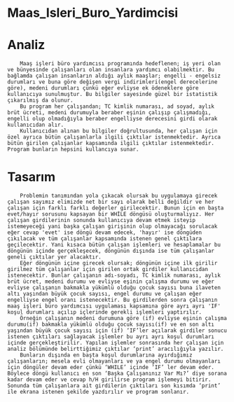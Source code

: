 # Maas_Isleri_Buro_Yardimcisi
# Analiz
        Maaş işleri büro yardımcısı programında hedeflenen; iş yeri olan ve bünyesinde çalışanları olan insanlara yardımcı olabilmektir. Bu bağlamda çalışan insanların aldığı aylık maaşlar; engelli - engelsiz durumları ve buna göre değişen vergi indirimleri(engel derecelerine göre), medeni durumları çünkü eğer evliyse ek ödeneklere göre kullanıcıya sunulmuştur. Bu bilgiler sayesinde güzel bir istatistik çıkarılmış da olunur.
        Bu program her çalışandan; TC kimlik numarası, ad soyad, aylık brüt ücreti, medeni durumuyla beraber eşinin çalışıp çalışmadığı, engelli olup olmadığıyla beraber engelliyse derecesini girdi olarak kullanıcıdan alır.
        Kullanıcıdan alınan bu bilgiler doğrultusunda, her çalışan için özel ayrıca bütün çalışanlarla ilgili çıktılar istenmektedir. Ayrıca bütün girilen çalışanlar kapsamında ilgili çıktılar istenmektedir. Program bunların hepsini kullancıya sunar.

# Tasarım
        Problemin tanımından yola çıkacak olursak bu uygulamaya girecek çalışan sayımız elimizde net bir sayı olarak belli değildir ve her çalışan için farklı farklı değerler girilecektir. Bunun için en başta evet/hayır sorusunu kapsayan bir WHİLE döngüsü oluşturmalıyız. Her çalışan girdilerinin sonunda kullanıcıya devam etmek isteyip istemeyeceği yani başka çalışan girişinin olup olmayacağı sorulacak eğer cevap 'evet' ise döngü devam edecek, 'hayır' ise döngüden çıkılacak ve tüm çalışanlar kapsamında istenen genel çıktılara geçilecektir. Yani kısaca bütün çalışan işlemleri ve hesaplamalar bu döngünün içinde gerçekleşecek, döngünün dışında ise tüm çalışanlar geneli çıktılar yer alacaktır. 
        Eğer döngünün içine girecek olursak; döngünün içine ilk girilir girilmez tüm çalışanlar için girilen ortak girdiler kullanıcıdan istenecektir. Bunlar çalışanın adı-soyadı, TC kimlik numarası, aylık brüt ücret, medeni durumu ve evliyse eşinin çalışma durumu ve eğer evliyse çalışanın bakmakla yükümlü olduğu çocuk sayısı buna ilaveten  altı yaşından büyük çocuk sayısı, engel durumu ve çalışan eğer engelliyse engel oranı istenecektir. Bu girdilerden sonra çalışanın maaş işleri büro yardımcısı uygulaması kapsamına göre ayrı ayrı 'IF' koşul durumları açılıp içlerinde gerekli işlemleri yaptırılır.
        Örneğin çalışanın medeni durumuna göre (if) evliyse eşinin çalışma durumu(if) bakmakla yükümlü olduğu çocuk sayısı(if) ve en son altı yaşından büyük çocuk sayısı için (if) ‘IF’ler açılarak girdiler sonucu istenen çıktıları sağlayacak işlemler bu ayrı ayrı koşul durumları içinde gerçekleştirilir. Yapılan işlemler sonrasında her çalışan için analiz bölümünde belirttiğimiz çıktılar ‘print’ aracılığıyla yazılır. 
        Bunların dışında en başta koşul durumlarına ayırdığımız çalışanların; mesela evli olmayanları ve ya engel durumu olmayanları için döngüler devam eder çünkü ‘WHILE’ içinde ‘IF’ ler devam eder. Böylece döngü kullanıcı en son ‘Başka Çalışanınız Var Mı?’ diye sorana kadar devam eder ve cevap h/H girilirse program işlemeyi bitirir. Sonunda tüm çalışanlara ait girdilerin çıktıları son kısımda ‘print’ ile ekrana istenen şekilde yazdırılır ve program sonlanır.

